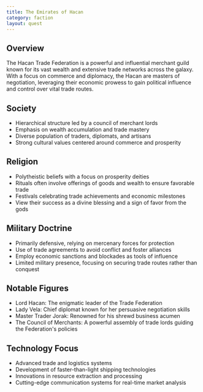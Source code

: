 ```yaml
---
title: The Emirates of Hacan 
category: faction
layout: quest
---
```


## Overview
The Hacan Trade Federation is a powerful and influential merchant guild known for its vast wealth and extensive trade networks across the galaxy. With a focus on commerce and diplomacy, the Hacan are masters of negotiation, leveraging their economic prowess to gain political influence and control over vital trade routes.

## Society
- Hierarchical structure led by a council of merchant lords
- Emphasis on wealth accumulation and trade mastery
- Diverse population of traders, diplomats, and artisans
- Strong cultural values centered around commerce and prosperity

## Religion
- Polytheistic beliefs with a focus on prosperity deities
- Rituals often involve offerings of goods and wealth to ensure favorable trade
- Festivals celebrating trade achievements and economic milestones
- View their success as a divine blessing and a sign of favor from the gods

## Military Doctrine
- Primarily defensive, relying on mercenary forces for protection
- Use of trade agreements to avoid conflict and foster alliances
- Employ economic sanctions and blockades as tools of influence
- Limited military presence, focusing on securing trade routes rather than conquest

## Notable Figures
- Lord Hacan: The enigmatic leader of the Trade Federation
- Lady Vela: Chief diplomat known for her persuasive negotiation skills
- Master Trader Jorak: Renowned for his shrewd business acumen
- The Council of Merchants: A powerful assembly of trade lords guiding the Federation's policies

## Technology Focus
- Advanced trade and logistics systems
- Development of faster-than-light shipping technologies
- Innovations in resource extraction and processing
- Cutting-edge communication systems for real-time market analysis